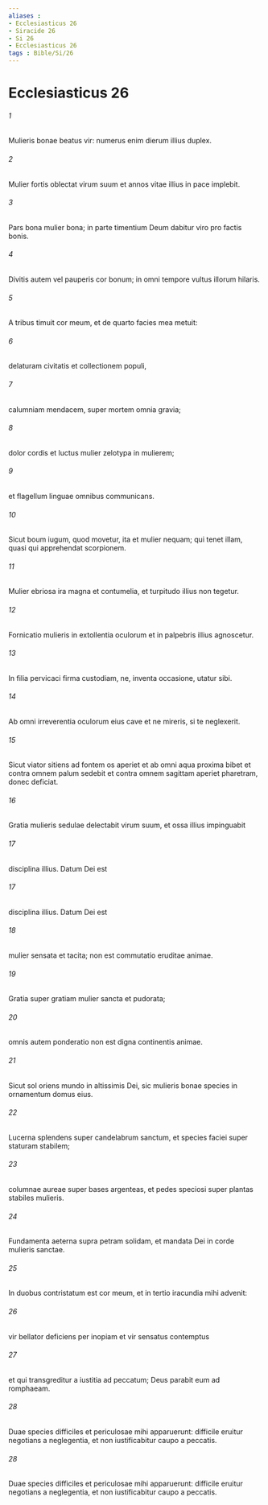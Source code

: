 ```yaml
---
aliases : 
- Ecclesiasticus 26
- Siracide 26
- Si 26
- Ecclesiasticus 26
tags : Bible/Si/26
---
```


# Ecclesiasticus 26

###### 1
Mulieris bonae beatus vir: numerus enim dierum illius duplex.
###### 2
Mulier fortis oblectat virum suum et annos vitae illius in pace implebit.
###### 3
Pars bona mulier bona; in parte timentium Deum dabitur viro pro factis bonis.
###### 4
Divitis autem vel pauperis cor bonum; in omni tempore vultus illorum hilaris.
###### 5
A tribus timuit cor meum, et de quarto facies mea metuit:
###### 6
delaturam civitatis et collectionem populi,
###### 7
calumniam mendacem, super mortem omnia gravia;
###### 8
dolor cordis et luctus mulier zelotypa in mulierem;
###### 9
et flagellum linguae omnibus communicans.
###### 10
Sicut boum iugum, quod movetur, ita et mulier nequam; qui tenet illam, quasi qui apprehendat scorpionem.
###### 11
Mulier ebriosa ira magna et contumelia, et turpitudo illius non tegetur.
###### 12
Fornicatio mulieris in extollentia oculorum et in palpebris illius agnoscetur.
###### 13
In filia pervicaci firma custodiam, ne, inventa occasione, utatur sibi.
###### 14
Ab omni irreverentia oculorum eius cave et ne mireris, si te neglexerit.
###### 15
Sicut viator sitiens ad fontem os aperiet et ab omni aqua proxima bibet et contra omnem palum sedebit et contra omnem sagittam aperiet pharetram, donec deficiat.
###### 16
Gratia mulieris sedulae delectabit virum suum, et ossa illius impinguabit 
###### 17
disciplina illius. Datum Dei est 
###### 17
disciplina illius. Datum Dei est 
###### 18
mulier sensata et tacita; non est commutatio eruditae animae.
###### 19
Gratia super gratiam mulier sancta et pudorata;
###### 20
omnis autem ponderatio non est digna continentis animae.
###### 21
Sicut sol oriens mundo in altissimis Dei, sic mulieris bonae species in ornamentum domus eius.
###### 22
Lucerna splendens super candelabrum sanctum, et species faciei super staturam stabilem;
###### 23
columnae aureae super bases argenteas, et pedes speciosi super plantas stabiles mulieris.
###### 24
Fundamenta aeterna supra petram solidam, et mandata Dei in corde mulieris sanctae.
###### 25
In duobus contristatum est cor meum, et in tertio iracundia mihi advenit:
###### 26
vir bellator deficiens per inopiam et vir sensatus contemptus
###### 27
et qui transgreditur a iustitia ad peccatum; Deus parabit eum ad romphaeam.
###### 28
Duae species difficiles et periculosae mihi apparuerunt: difficile eruitur negotians a neglegentia, et non iustificabitur caupo a peccatis.
###### 28
Duae species difficiles et periculosae mihi apparuerunt: difficile eruitur negotians a neglegentia, et non iustificabitur caupo a peccatis.
